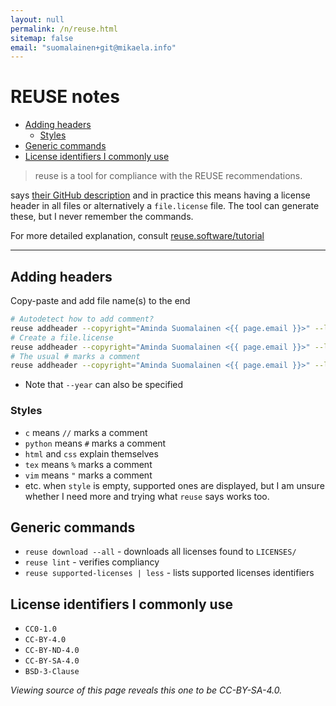 ```yaml
---
layout: null
permalink: /n/reuse.html
sitemap: false
email: "suomalainen+git@mikaela.info"
---
```


<!--
SPDX-FileCopyrightText: 2023 Free Software Foundation Europe e.V.
SPDX-FileCopyrightText: 2023 Aminda Suomalainen <suomalainen+git@mikaela.info>

SPDX-License-Identifier: CC-BY-SA-4.0
-->

# REUSE notes

<!-- START doctoc generated TOC please keep comment here to allow auto update -->
<!-- DON'T EDIT THIS SECTION, INSTEAD RE-RUN doctoc TO UPDATE -->

- [Adding headers](#adding-headers)
  - [Styles](#styles)
- [Generic commands](#generic-commands)
- [License identifiers I commonly use](#license-identifiers-i-commonly-use)

<!-- END doctoc generated TOC please keep comment here to allow auto update -->

> reuse is a tool for compliance with the REUSE recommendations.

says [their GitHub description](https://github.com/fsfe/reuse-tool) and
in practice this means having a license header in all files or alternatively
a `file.license` file. The tool can generate these, but I never remember
the commands.

For more detailed explanation, consult [reuse.software/tutorial](https://reuse.software/tutorial/)

---

## Adding headers

Copy-paste and add file name(s) to the end

```bash
# Autodetect how to add comment?
reuse addheader --copyright="Aminda Suomalainen <{{ page.email }}>" --license="CC0-1.0"
# Create a file.license
reuse addheader --copyright="Aminda Suomalainen <{{ page.email }}>" --license="CC0-1.0" --force-dot-license
# The usual # marks a comment
reuse addheader --copyright="Aminda Suomalainen <{{ page.email }}>" --license="CC0-1.0" --style python
```

- Note that `--year` can also be specified

### Styles

- `c` means `//` marks a comment
- `python` means `#` marks a comment
- `html` and `css` explain themselves
- `tex` means `%` marks a comment
- `vim` means `"` marks a comment
- etc. when `style` is empty, supported ones are displayed, but I am unsure
  whether I need more and trying what `reuse` says works too.

## Generic commands

- `reuse download --all` - downloads all licenses found to `LICENSES/`
- `reuse lint` - verifies compliancy
- `reuse supported-licenses | less` - lists supported licenses identifiers

## License identifiers I commonly use

- `CC0-1.0`
- `CC-BY-4.0`
- `CC-BY-ND-4.0`
- `CC-BY-SA-4.0`
- `BSD-3-Clause`

_Viewing source of this page reveals this one to be CC-BY-SA-4.0._
